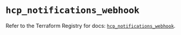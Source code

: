 # `hcp_notifications_webhook`

Refer to the Terraform Registry for docs: [`hcp_notifications_webhook`](https://registry.terraform.io/providers/hashicorp/hcp/0.88.0/docs/resources/notifications_webhook).
